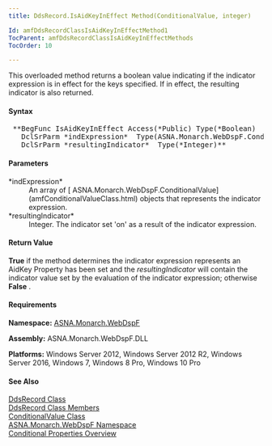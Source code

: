 ```yaml
---
title: DdsRecord.IsAidKeyInEffect Method(ConditionalValue, integer)

Id: amfDdsRecordClassIsAidKeyInEffectMethod1
TocParent: amfDdsRecordClassIsAidKeyInEffectMethods
TocOrder: 10

---
```


This overloaded method returns a boolean value indicating if the indicator expression is in effect for the keys specified. If in effect, the resulting indicator is also returned.

#### Syntax
<pre class="prettyprint"> **BegFunc IsAidKeyInEffect Access(*Public) Type(*Boolean)
   DclSrParm *indExpression*  Type(ASNA.Monarch.WebDspF.ConditionalValue) Rank(1)
   DclSrParm *resultingIndicator*  Type(*Integer)** </pre>

#### Parameters
<dl>
        <dt>
 *indExpression* 
        </dt>
        <dd>An array of 
        [
        ASNA.Monarch.WebDspF.ConditionalValue](amfConditionalValueClass.html) objects that
        represents the indicator expression.</dd>
        <dt>
 *resultingIndicator* 
        </dt>
        <dd>Integer. The indicator set 'on' as a result of the
        indicator expression.</dd>
</dl>

#### Return Value
**True** if the method determines the indicator expression represents an AidKey Property has been set and the *resultingIndicator* will contain the indicator value set by the evaluation of the indicator expression; otherwise **False** .

#### Requirements
**Namespace:** [ASNA.Monarch.WebDspF](amfWebDspFNamespace.html)

**Assembly:** ASNA.Monarch.WebDspF.DLL

**Platforms:** Windows Server 2012, Windows Server 2012 R2, Windows Server 2016, Windows 7, Windows 8 Pro, Windows 10 Pro

#### See Also
[DdsRecord Class](amfDdsRecordClass.html) <br /> [ DdsRecord Class Members](amfDdsRecordClassMembers.html) <br /> [ ConditionalValue Class](amfConditionalValueClass.html) <br /> [ ASNA.Monarch.WebDspF Namespace](amfWebDspFNamespace.html) <br /> [Conditional Properties Overview](amfconConditionalPropertiesOverview.html) 
